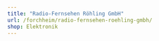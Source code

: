 ```yaml
---
title: "Radio-Fernsehen Röhling GmbH"
url: /forchheim/radio-fernsehen-roehling-gmbh/
shop: Elektronik
---
```

